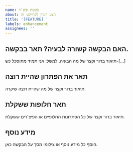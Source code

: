 ```yaml
---
name: בקשת פיצ'ר
about: הצע רעיון לפרויקט זה
title: '[FEATURE] '
labels: enhancement
assignees: ''
---
```


## האם הבקשה קשורה לבעיה? תאר בבקשה.
תיאור ברור וקצר של מה הבעיה. למשל: אני תמיד מתוסכל כש-[...]

## תאר את הפתרון שהיית רוצה
תיאור ברור וקצר של מה שהיית רוצה שיקרה.

## תאר חלופות ששקלת
תיאור ברור וקצר של כל הפתרונות החלופיים או הפיצ'רים ששקלת.

## מידע נוסף
הוסף כל מידע נוסף או צילומי מסך על הבקשה כאן.